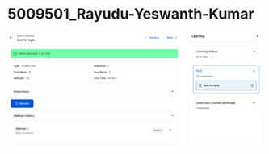 # 5009501_Rayudu-Yeswanth-Kumar
![image alt](https://github.com/yeswanthrayudu/5009501_Rayudu-Yeswanth-Kumar/blob/1f455d211d7f1239816bceaba4972f00c6292164/SDLC/Screenshot%202025-07-27%20163245.png)
